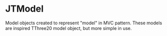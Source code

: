 JTModel
=======

Model objects created to represent "model" in MVC pattern. These models are inspired TThree20 model object, but more simple in use.